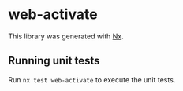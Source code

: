 # web-activate

This library was generated with [Nx](https://nx.dev).

## Running unit tests

Run `nx test web-activate` to execute the unit tests.
